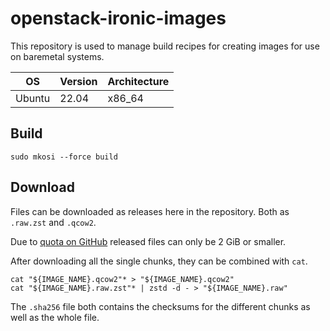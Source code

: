 # openstack-ironic-images

This repository is used to manage build recipes for creating images for use on baremetal systems.

| OS         | Version | Architecture |
|------------|---------|--------------|
| Ubuntu     | 22.04   | x86_64       |

## Build

```shell
sudo mkosi --force build
```

## Download

Files can be downloaded as releases here in the repository. Both as `.raw.zst` and `.qcow2`.

Due to [quota on GitHub](https://docs.github.com/en/repositories/releasing-projects-on-github/about-releases#storage-and-bandwidth-quotas) released files can only be 2 GiB or smaller.

After downloading all the single chunks, they can be combined with `cat`.

```shell
cat "${IMAGE_NAME}.qcow2"* > "${IMAGE_NAME}.qcow2"
cat "${IMAGE_NAME}.raw.zst"* | zstd -d - > "${IMAGE_NAME}.raw"
```

The `.sha256` file both contains the checksums for the different chunks as well as the whole file.

